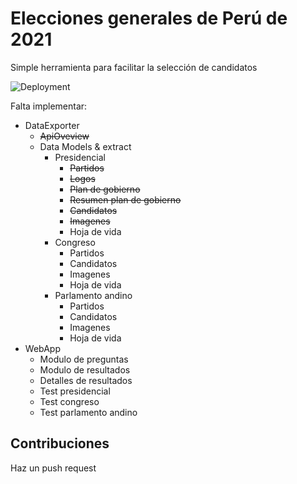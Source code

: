# Elecciones generales de Perú de 2021
Simple herramienta para facilitar la selección de candidatos

![Deployment](https://github.com/AndreCL/eleccionesperu2021/workflows/Deployment/badge.svg)

Falta implementar:
* DataExporter
    * ~~ApiOveview~~
	* Data Models & extract
		* Presidencial
			* ~~Partidos~~
			* ~~Logos~~
			* ~~Plan de gobierno~~
			* ~~Resumen plan de gobierno~~
			* ~~Candidatos~~
			* ~~Imagenes~~
			* Hoja de vida
		* Congreso
			* Partidos
			* Candidatos
			* Imagenes
			* Hoja de vida		
		* Parlamento andino
			* Partidos
			* Candidatos
			* Imagenes
			* Hoja de vida
* WebApp
	* Modulo de preguntas
	* Modulo de resultados
	* Detalles de resultados
	* Test presidencial
	* Test congreso
	* Test parlamento andino
	
## Contribuciones
Haz un push request
